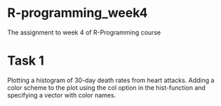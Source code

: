 # R-programming_week4
The assignment to week 4 of R-Programming course

# Task 1

Plotting a histogram of  30-day death rates from heart attacks. Adding a color
scheme to the plot using the col option in the hist-function and specifying a
vector with color names.
